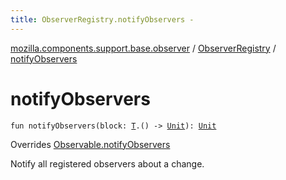 ```yaml
---
title: ObserverRegistry.notifyObservers - 
---
```


[mozilla.components.support.base.observer](../index.html) / [ObserverRegistry](index.html) / [notifyObservers](./notify-observers.html)

# notifyObservers

`fun notifyObservers(block: `[`T`](index.html#T)`.() -> `[`Unit`](https://kotlinlang.org/api/latest/jvm/stdlib/kotlin/-unit/index.html)`): `[`Unit`](https://kotlinlang.org/api/latest/jvm/stdlib/kotlin/-unit/index.html)

Overrides [Observable.notifyObservers](../-observable/notify-observers.html)

Notify all registered observers about a change.

